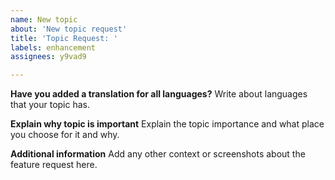 ```yaml
---
name: New topic
about: 'New topic request'
title: 'Topic Request: '
labels: enhancement
assignees: y9vad9

---
```


**Have you added a translation for all languages?**
Write about languages that your topic has.

**Explain why topic is important**
Explain the topic importance and what place you choose for it and why.

**Additional information**
Add any other context or screenshots about the feature request here.

